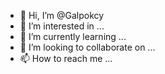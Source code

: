 - 👋 Hi, I’m @Galpokcy
- 👀 I’m interested in ...
- 🌱 I’m currently learning ...
- 💞️ I’m looking to collaborate on ...
- 📫 How to reach me ...

<!---
Galpokcy/Galpokcy is a ✨ special ✨ repository because its `README.md` (this file) appears on your GitHub profile.
You can click the Preview link to take a look at your changes.
--->
